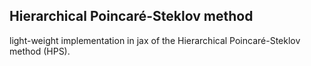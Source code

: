 ## Hierarchical Poincaré-Steklov method

light-weight implementation in jax of the Hierarchical Poincaré-Steklov method (HPS). 

